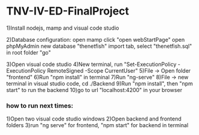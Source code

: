 # TNV-IV-ED-FinalProject


1)Install nodejs, mamp and visual code studio

2)Database configuration: open mamp
	click "open webStartPage"
	open phpMyAdmin
	new database "thenetfish"
	import tab, select "thenetfish.sql" in root folder
	"go"

3)Open visual code studio
4)New terminal, run "Set-ExecutionPolicy -ExecutionPolicy RemoteSigned -Scope CurrentUser"
5)File -> Open folder "frontend"
6)Run "npm install" in terminal
7)Run "ng-serve"
8)File -> new terminal in visual studio code, cd ./Backend
9)Run "npm install", then "npm start" to run the backend
10)go to url "localhost:4200" in your browser


### how to run next times:

1)Open two visual code studio windows
2)Open backend and frontend folders
3)run "ng serve" for frontend, "npm start" for backend in terminal